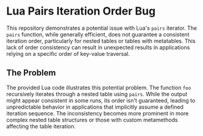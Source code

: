 # Lua Pairs Iteration Order Bug

This repository demonstrates a potential issue with Lua's `pairs` iterator.  The `pairs` function, while generally efficient, does not guarantee a consistent iteration order, particularly for nested tables or tables with metatables. This lack of order consistency can result in unexpected results in applications relying on a specific order of key-value traversal.

## The Problem

The provided Lua code illustrates this potential problem. The function `foo` recursively iterates through a nested table using `pairs`.  While the output might appear consistent in some runs, its order isn't guaranteed, leading to unpredictable behavior in applications that implicitly assume a defined iteration sequence.  The inconsistency becomes more prominent in more complex nested table structures or those with custom metamethods affecting the table iteration.